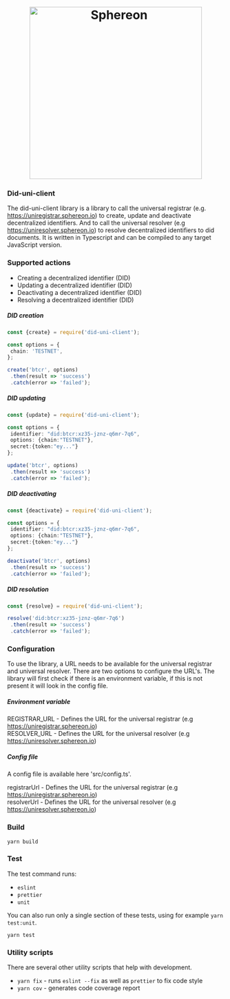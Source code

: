 <h1 align="center">
  <br>
  <a href="https://www.sphereon.com"><img src="https://sphereon.com/content/themes/sphereon/assets/img/logo.svg" alt="Sphereon" width="400"></a>
  <br>
</h1>

### Did-uni-client
The did-uni-client library is a library to call the universal registrar (e.g. https://uniregistrar.sphereon.io) to create, update and deactivate decentralized identifiers. 
And to call the universal resolver (e.g https://uniresolver.sphereon.io) to resolve decentralized identifiers to did documents. It is written in Typescript and can be compiled to any target JavaScript version.

### Supported actions
 * Creating a decentralized identifier (DID)
 * Updating a decentralized identifier (DID)
 * Deactivating a decentralized identifier (DID)
 * Resolving a decentralized identifier (DID)

##### DID creation
 ```typescript
const {create} = require('did-uni-client');

const options = {
  chain: 'TESTNET',
};

create('btcr', options)
  .then(result => 'success')
  .catch(error => 'failed');
 ```

##### DID updating
 ```typescript
const {update} = require('did-uni-client');

const options = {
  identifier: "did:btcr:xz35-jznz-q6mr-7q6",
  options: {chain:"TESTNET"},
  secret:{token:"ey..."}
};

update('btcr', options)
  .then(result => 'success')
  .catch(error => 'failed');
 ```

##### DID deactivating
 ```typescript
const {deactivate} = require('did-uni-client');

const options = {
  identifier: "did:btcr:xz35-jznz-q6mr-7q6",
  options: {chain:"TESTNET"},
  secret:{token:"ey..."}
};

deactivate('btcr', options)
  .then(result => 'success')
  .catch(error => 'failed');
 ```

##### DID resolution
 ```typescript
const {resolve} = require('did-uni-client');

resolve('did:btcr:xz35-jznz-q6mr-7q6')
  .then(result => 'success')
  .catch(error => 'failed');
 ```

### Configuration
To use the library, a URL needs to be available for the universal registrar and universal resolver. There are two options to configure the URL's.
The library will first check if there is an environment variable, if this is not present it will look in the config file.

##### Environment variable
REGISTRAR_URL - Defines the URL for the universal registrar (e.g https://uniregistrar.sphereon.io)  
RESOLVER_URL - Defines the URL for the universal resolver (e.g https://uniresolver.sphereon.io)  

##### Config file
A config file is available here 'src/config.ts'.

registrarUrl - Defines the URL for the universal registrar (e.g https://uniregistrar.sphereon.io)  
resolverUrl - Defines the URL for the universal resolver (e.g https://uniresolver.sphereon.io)  

### Build
```shell
yarn build
```

### Test
The test command runs:
* `eslint`
* `prettier`
* `unit`

You can also run only a single section of these tests, using for example `yarn test:unit`.
```shell
yarn test
```

### Utility scripts
There are several other utility scripts that help with development.

* `yarn fix` - runs `eslint --fix` as well as `prettier` to fix code style
* `yarn cov` - generates code coverage report
